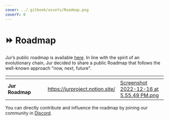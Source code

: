 ```yaml
---
cover: ../.gitbook/assets/Roadmap.png
coverY: 0
---
```


# ⏩ Roadmap

Jur’s public roadmap is available [here](https://jurproject.notion.site/). In line with the spirit of an evolutionary chain, Jur decided to share a public Roadmap that follows the well-known approach "now, next, future".

<table data-card-size="large" data-column-title-hidden data-view="cards"><thead><tr><th></th><th data-hidden></th><th data-hidden></th><th data-hidden data-card-target data-type="content-ref"></th><th data-hidden data-card-cover data-type="files"></th></tr></thead><tbody><tr><td><strong>Jur Roadmap</strong></td><td></td><td></td><td><a href="https://jurproject.notion.site/">https://jurproject.notion.site/</a></td><td><a href="../.gitbook/assets/Screenshot 2022-12-16 at 5.55.49 PM.png">Screenshot 2022-12-16 at 5.55.49 PM.png</a></td></tr></tbody></table>

You can directly contribute and influence the roadmap by joining our community in [Discord](https://discord.com/invite/hy8XysxVUZ).

